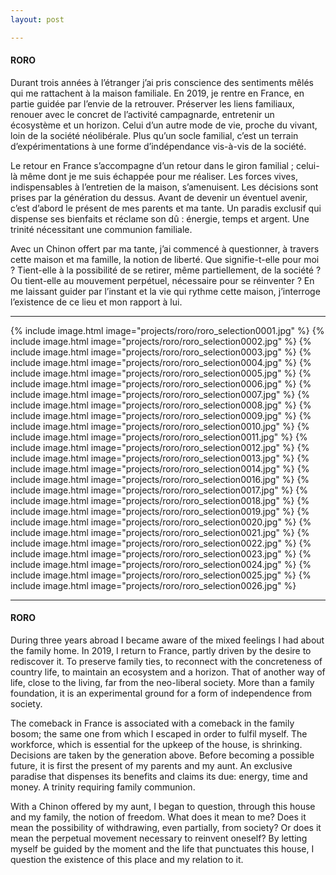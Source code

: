 ```yaml
---
layout: post

---
```

#### RORO

Durant trois années à l’étranger j’ai pris conscience des sentiments mêlés qui me rattachent à la maison familiale. En 2019, je rentre en France, en partie guidée par l’envie de la retrouver. Préserver les liens familiaux, renouer avec le concret de l’activité campagnarde, entretenir un écosystème et un horizon. Celui d’un autre mode de vie, proche du vivant, loin de la société néolibérale. Plus qu’un socle familial, c’est un terrain d’expérimentations à une forme d’indépendance vis-à-vis de la société.

Le retour en France s’accompagne d’un retour dans le giron familial ; celui-là même dont je me suis échappée pour me réaliser. Les forces vives, indispensables à l’entretien de la maison, s’amenuisent. Les décisions sont prises par la génération du dessus. Avant de devenir un éventuel avenir, c’est d’abord le présent de mes parents et ma tante. Un paradis exclusif qui dispense ses bienfaits et réclame son dû : énergie, temps et argent. Une trinité nécessitant une communion familiale.

Avec un Chinon offert par ma tante, j’ai commencé à questionner, à travers cette maison et ma famille, la notion de liberté. Que signifie-t-elle pour moi ? Tient-elle à la possibilité de se retirer, même partiellement, de la société ? Ou tient-elle au mouvement perpétuel, nécessaire pour se réinventer ? En me laissant guider par l’instant et la vie qui rythme cette maison, j’interroge l’existence de ce lieu et mon rapport à lui.


---
{% include image.html image="projects/roro/roro_selection0001.jpg" %}
{% include image.html image="projects/roro/roro_selection0002.jpg" %}
{% include image.html image="projects/roro/roro_selection0003.jpg" %}
{% include image.html image="projects/roro/roro_selection0004.jpg" %}
{% include image.html image="projects/roro/roro_selection0005.jpg" %}
{% include image.html image="projects/roro/roro_selection0006.jpg" %}
{% include image.html image="projects/roro/roro_selection0007.jpg" %}
{% include image.html image="projects/roro/roro_selection0008.jpg" %}
{% include image.html image="projects/roro/roro_selection0009.jpg" %}
{% include image.html image="projects/roro/roro_selection0010.jpg" %}
{% include image.html image="projects/roro/roro_selection0011.jpg" %}
{% include image.html image="projects/roro/roro_selection0012.jpg" %}
{% include image.html image="projects/roro/roro_selection0013.jpg" %}
{% include image.html image="projects/roro/roro_selection0014.jpg" %}
{% include image.html image="projects/roro/roro_selection0016.jpg" %}
{% include image.html image="projects/roro/roro_selection0017.jpg" %}
{% include image.html image="projects/roro/roro_selection0018.jpg" %}
{% include image.html image="projects/roro/roro_selection0019.jpg" %}
{% include image.html image="projects/roro/roro_selection0020.jpg" %}
{% include image.html image="projects/roro/roro_selection0021.jpg" %}
{% include image.html image="projects/roro/roro_selection0022.jpg" %}
{% include image.html image="projects/roro/roro_selection0023.jpg" %}
{% include image.html image="projects/roro/roro_selection0024.jpg" %}
{% include image.html image="projects/roro/roro_selection0025.jpg" %}
{% include image.html image="projects/roro/roro_selection0026.jpg" %}


---

#### RORO

During three years abroad I became aware of the mixed feelings I had about the family home. In 2019, I return to France, partly driven by the desire to rediscover it. To preserve family ties, to reconnect with the concreteness of country life, to maintain an ecosystem and a horizon. That of another way of life, close to the living, far from the neo-liberal society. More than a family foundation, it is an experimental ground for a form of independence from society.

The comeback in France is associated with a comeback in the family bosom; the same one from which I escaped in order to fulfil myself. The workforce, which is essential for the upkeep of the house, is shrinking. Decisions are taken by the generation above. Before becoming a possible future, it is first the present of my parents and my aunt. An exclusive paradise that dispenses its benefits and claims its due: energy, time and money. A trinity requiring family communion.

With a Chinon offered by my aunt, I began to question, through this house and my family, the notion of freedom. What does it mean to me? Does it mean the possibility of withdrawing, even partially, from society? Or does it mean the perpetual movement necessary to reinvent oneself? By letting myself be guided by the moment and the life that punctuates this house, I question the existence of this place and my relation to it.

